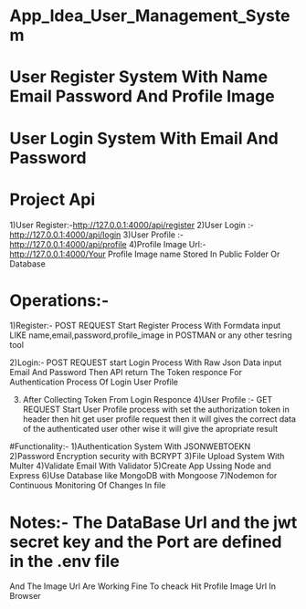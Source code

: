 # App_Idea_User_Management_System
# User Register System With Name Email Password And Profile Image
# User Login System With Email And Password 

# Project Api 

1)User Register:-http://127.0.0.1:4000/api/register
2)User Login   :-http://127.0.0.1:4000/api/login
3)User Profile :-http://127.0.0.1:4000/api/profile
4)Profile Image Url:-http://127.0.0.1:4000/Your Profile Image name Stored In Public Folder Or Database

# Operations:-
1)Register:- POST REQUEST
Start Register Process With Formdata input LIKE name,email,password,profile_image   in POSTMAN or any other tesring tool 

2)Login:- POST REQUEST
start Login Process With Raw Json Data input Email And Password Then API return The Token responce 
For Authentication Process Of Login User Profile 

3) After Collecting Token From Login Responce
4)User Profile :- GET REQUEST
Start User Profile process with set the authorization token in header then hit get user profile  request  then  it will gives the correct data of the authenticated user other wise it will give the apropriate result 


#Functionality:-
1)Authentication System With JSONWEBTOEKN 
2)Password Encryption security with BCRYPT
3)File Upload System With Multer 
4)Validate Email With Validator
5)Create App Ussing Node and Express 
6)Use Database like MongoDB with Mongoose
7)Nodemon for Continuous Monitoring Of Changes In file 

# Notes:- The DataBase Url and the jwt secret key and the Port are defined in the .env file 
And The Image Url Are Working Fine To cheack Hit Profile Image Url In Browser 









